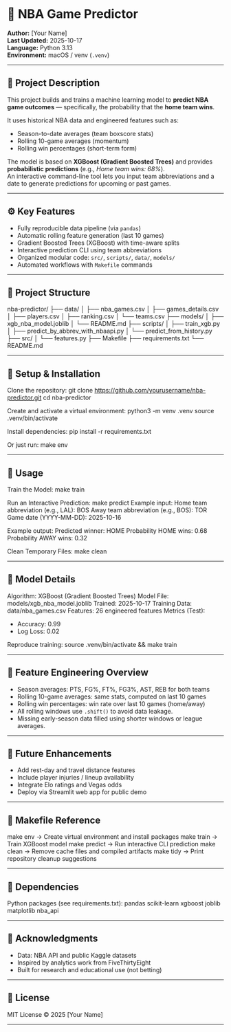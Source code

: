 # 🏀 NBA Game Predictor

**Author:** [Your Name]  
**Last Updated:** 2025-10-17  
**Language:** Python 3.13  
**Environment:** macOS / venv (`.venv`)

---

## 📘 Project Description
This project builds and trains a machine learning model to **predict NBA game outcomes** — specifically, the probability that the **home team wins**.

It uses historical NBA data and engineered features such as:
- Season-to-date averages (team boxscore stats)
- Rolling 10-game averages (momentum)
- Rolling win percentages (short-term form)

The model is based on **XGBoost (Gradient Boosted Trees)** and provides **probabilistic predictions** (e.g., _Home team wins: 68%_).  
An interactive command-line tool lets you input team abbreviations and a date to generate predictions for upcoming or past games.

---

## ⚙️ Key Features
- Fully reproducible data pipeline (via `pandas`)
- Automatic rolling feature generation (last 10 games)
- Gradient Boosted Trees (XGBoost) with time-aware splits
- Interactive prediction CLI using team abbreviations
- Organized modular code: `src/`, `scripts/`, `data/`, `models/`
- Automated workflows with `Makefile` commands

---

## 📁 Project Structure
nba-predictor/
├── data/
│   ├── nba_games.csv
│   ├── games_details.csv
│   ├── players.csv
│   ├── ranking.csv
│   └── teams.csv
├── models/
│   ├── xgb_nba_model.joblib
│   └── README.md
├── scripts/
│   ├── train_xgb.py
│   ├── predict_by_abbrev_with_nbaapi.py
│   └── predict_from_history.py
├── src/
│   └── features.py
├── Makefile
├── requirements.txt
└── README.md

---

## 🚀 Setup & Installation
Clone the repository:
git clone https://github.com/yourusername/nba-predictor.git
cd nba-predictor

Create and activate a virtual environment:
python3 -m venv .venv
source .venv/bin/activate

Install dependencies:
pip install -r requirements.txt

Or just run:
make env

---

## 🧠 Usage

Train the Model:
make train

Run an Interactive Prediction:
make predict
Example input:
Home team abbreviation (e.g., LAL): BOS
Away team abbreviation (e.g., BOS): TOR
Game date (YYYY-MM-DD): 2025-10-16

Example output:
Predicted winner: HOME
Probability HOME wins: 0.68
Probability AWAY wins: 0.32

Clean Temporary Files:
make clean

---

## 🧩 Model Details
Algorithm: XGBoost (Gradient Boosted Trees)
Model File: models/xgb_nba_model.joblib
Trained: 2025-10-17
Training Data: data/nba_games.csv
Features: 26 engineered features
Metrics (Test):
- Accuracy: 0.99
- Log Loss: 0.02

Reproduce training:
source .venv/bin/activate && make train

---

## 🧮 Feature Engineering Overview
- Season averages: PTS, FG%, FT%, FG3%, AST, REB for both teams
- Rolling 10-game averages: same stats, computed on last 10 games
- Rolling win percentages: win rate over last 10 games (home/away)
- All rolling windows use `.shift()` to avoid data leakage.
- Missing early-season data filled using shorter windows or league averages.

---

## 🔮 Future Enhancements
- Add rest-day and travel distance features
- Include player injuries / lineup availability
- Integrate Elo ratings and Vegas odds
- Deploy via Streamlit web app for public demo

---

## 🧰 Makefile Reference
make env      → Create virtual environment and install packages
make train    → Train XGBoost model
make predict  → Run interactive CLI prediction
make clean    → Remove cache files and compiled artifacts
make tidy     → Print repository cleanup suggestions

---

## 🧾 Dependencies
Python packages (see requirements.txt):
pandas
scikit-learn
xgboost
joblib
matplotlib
nba_api

---

## 🙏 Acknowledgments
- Data: NBA API and public Kaggle datasets
- Inspired by analytics work from FiveThirtyEight
- Built for research and educational use (not betting)

---

## 📅 License
MIT License © 2025 [Your Name]

---